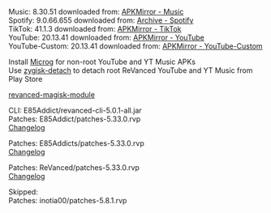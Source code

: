 Music: 8.30.51
downloaded from: [APKMirror - Music](https://www.apkmirror.com/apk/google-inc/youtube-music/youtube-music-8-30-51-release/youtube-music-8-30-51-3-android-apk-download/)  
Spotify: 9.0.66.655
downloaded from: [Archive - Spotify](https://archive.org/download/e85-apks/apks/com.spotify.music)  
TikTok: 41.1.3
downloaded from: [APKMirror - TikTok](https://www.apkmirror.com/apk/tiktok-pte-ltd/tik-tok-including-musical-ly/tiktok-41-1-3-release/tiktok-41-1-3-2-android-apk-download/)  
YouTube: 20.13.41
downloaded from: [APKMirror - YouTube](https://www.apkmirror.com/apk/google-inc/youtube/youtube-20-13-41-release/youtube-20-13-41-2-android-apk-download/)  
YouTube-Custom: 20.13.41
downloaded from: [APKMirror - YouTube-Custom](https://www.apkmirror.com/)  

Install [Microg](https://github.com/ReVanced/GmsCore/releases) for non-root YouTube and YT Music APKs  
Use [zygisk-detach](https://github.com/j-hc/zygisk-detach) to detach root ReVanced YouTube and YT Music from Play Store  

[revanced-magisk-module](https://github.com/E85Addict/revanced-magisk-module)
  
CLI: E85Addict/revanced-cli-5.0.1-all.jar  
Patches: E85Addict/patches-5.33.0.rvp  
[Changelog](https://github.com/E85Addict/revanced-patches/releases/tag/v5.33.0)

Patches: E85Addicts/patches-5.33.0.rvp  
[Changelog](https://github.com/E85Addicts/revanced-patches/releases/tag/v5.33.0)

Patches: ReVanced/patches-5.33.0.rvp  
[Changelog](https://github.com/ReVanced/revanced-patches/releases/tag/v5.33.0)  

Skipped:  
Patches: inotia00/patches-5.8.1.rvp    
